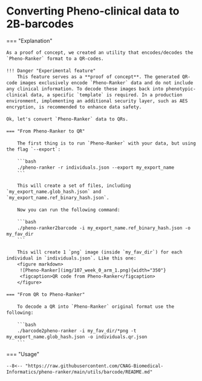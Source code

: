 # Converting Pheno-clinical data to 2B-barcodes

=== "Explanation"

    As a proof of concept, we created an utility that encodes/decodes the `Pheno-Ranker` format to a QR-codes.
    
    !!! Danger "Experimental feature"
        This feature serves as a **proof of concept**. The generated QR-code images exclusively encode `Pheno-Ranker` data and do not include any clinical information. To decode these images back into phenotypic-clinical data, a specific `template` is required. In a production environment, implementing an additional security layer, such as AES encryption, is recommended to enhance data safety.
    
    Ok, let's convert `Pheno-Ranker` data to QRs.
    
    === "From Pheno-Ranker to QR"
    
        The first thing is to run `Pheno-Ranker` with your data, but using the flag `--export`:
        
        ```bash
        ./pheno-ranker -r individuals.json --export my_export_name
        ```
        
        This will create a set of files, including `my_export_name.glob_hash.json` and `my_export_name.ref_binary_hash.json`.

        Now you can run the following command:
        
        ```bash
        ./pheno-ranker2barcode -i my_export_name.ref_binary_hash.json -o my_fav_dir
        ```
        
        This will create 1 `png` image (inside `my_fav_dir`) for each individual in `individuals.json`. Like this one:
        <figure markdown>
         ![Pheno-Ranker](img/107_week_0_arm_1.png){width="350"}
         <figcaption>QR code from Pheno-Ranker</figcaption>
        </figure>

    === "From QR to Pheno-Ranker"

        To decode a QR into `Pheno-Ranker` original format use the following:

        ```bash
        ./barcode2pheno-ranker -i my_fav_dir/*png -t my_export_name.glob_hash.json -o individuals.qr.json 
        ```
    
=== "Usage"

    --8<-- "https://raw.githubusercontent.com/CNAG-Biomedical-Informatics/pheno-ranker/main/utils/barcode/README.md"

